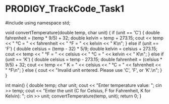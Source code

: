 # PRODIGY_TrackCode_Task1
#include <iostream>
using namespace std;

void convertTemperature(double temp, char unit) {
    if (unit == 'C') {
        double fahrenheit = (temp * 9/5) + 32;
        double kelvin = temp + 273.15;
        cout << temp << " °C = " << fahrenheit << " °F = " << kelvin << " K\n";
    } else if (unit == 'F') {
        double celsius = (temp - 32) * 5/9;
        double kelvin = celsius + 273.15;
        cout << temp << " °F = " << celsius << " °C = " << kelvin << " K\n";
    } else if (unit == 'K') {
        double celsius = temp - 273.15;
        double fahrenheit = (celsius * 9/5) + 32;
        cout << temp << " K = " << celsius << " °C = " << fahrenheit << " °F\n";
    } else {
        cout << "Invalid unit entered. Please use 'C', 'F', or 'K'.\n";
    }
}

int main() {
    double temp;
    char unit;
    cout << "Enter temperature value: ";
    cin >> temp;
    cout << "Enter the unit (C for Celsius, F for Fahrenheit, K for Kelvin): ";
    cin >> unit;
    convertTemperature(temp, unit);
    return 0;
}
